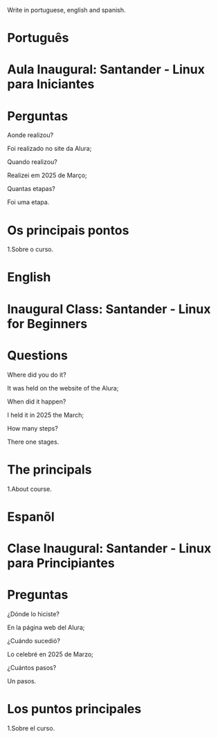 Write in portuguese, english and spanish.

# Português 

# Aula Inaugural: Santander - Linux para Iniciantes


# Perguntas

Aonde realizou?

Foi realizado no site da Alura;

Quando realizou?

Realizei em 2025 de Março;

Quantas etapas?

Foi uma etapa.


# Os principais pontos

1.Sobre  o  curso.

# English


# Inaugural Class: Santander - Linux for Beginners


# Questions

Where did you do it?

It was held on the website of the Alura;

When did it happen?

I held it in 2025 the March;

How many steps?

There one stages.

# The principals

1.About course.


# Espanõl

# Clase Inaugural: Santander - Linux para Principiantes

# Preguntas

¿Dónde lo hiciste?

En la página web del Alura;

¿Cuándo sucedió?

Lo celebré en 2025 de Marzo;

¿Cuántos pasos?

Un pasos.

# Los puntos principales

1.Sobre el curso.

